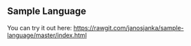 ## Sample Language

You can try it out here:
https://rawgit.com/janosjanka/sample-language/master/index.html
